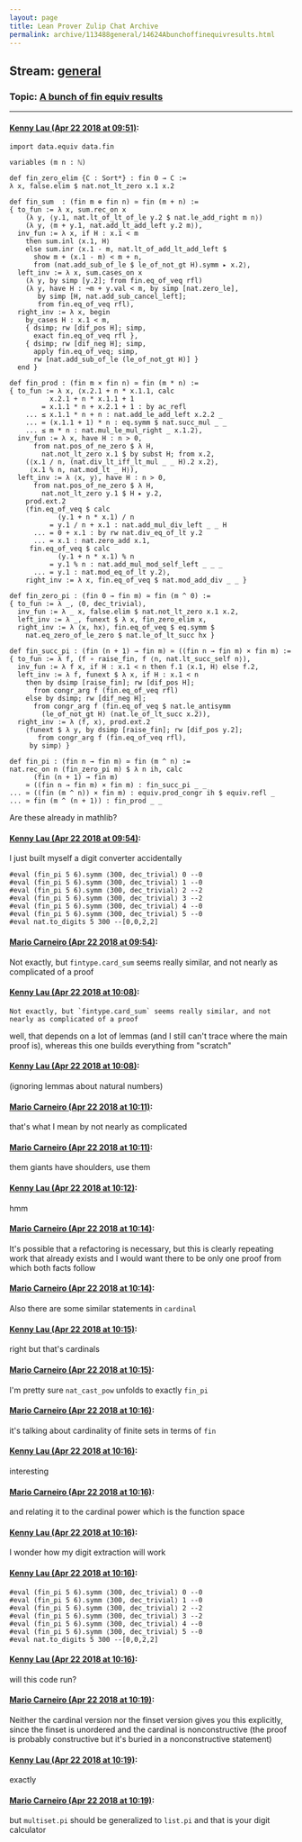 ```yaml
---
layout: page
title: Lean Prover Zulip Chat Archive 
permalink: archive/113488general/14624Abunchoffinequivresults.html
---
```


## Stream: [general](index.html)
### Topic: [A bunch of fin equiv results](14624Abunchoffinequivresults.html)

---

#### [Kenny Lau (Apr 22 2018 at 09:51)](https://leanprover.zulipchat.com/#narrow/stream/113488-general/topic/A%20bunch%20of%20fin%20equiv%20results/near/125521488):
```lean
import data.equiv data.fin

variables (m n : ℕ)

def fin_zero_elim {C : Sort*} : fin 0 → C :=
λ x, false.elim $ nat.not_lt_zero x.1 x.2

def fin_sum  : (fin m ⊕ fin n) ≃ fin (m + n) :=
{ to_fun := λ x, sum.rec_on x
    (λ y, ⟨y.1, nat.lt_of_lt_of_le y.2 $ nat.le_add_right m n⟩)
    (λ y, ⟨m + y.1, nat.add_lt_add_left y.2 m⟩),
  inv_fun := λ x, if H : x.1 < m
    then sum.inl ⟨x.1, H⟩
    else sum.inr ⟨x.1 - m, nat.lt_of_add_lt_add_left $
      show m + (x.1 - m) < m + n,
      from (nat.add_sub_of_le $ le_of_not_gt H).symm ▸ x.2⟩,
  left_inv := λ x, sum.cases_on x
    (λ y, by simp [y.2]; from fin.eq_of_veq rfl)
    (λ y, have H : ¬m + y.val < m, by simp [nat.zero_le],
       by simp [H, nat.add_sub_cancel_left];
       from fin.eq_of_veq rfl),
  right_inv := λ x, begin
    by_cases H : x.1 < m,
    { dsimp; rw [dif_pos H]; simp,
      exact fin.eq_of_veq rfl },
    { dsimp; rw [dif_neg H]; simp,
      apply fin.eq_of_veq; simp,
      rw [nat.add_sub_of_le (le_of_not_gt H)] }
  end }

def fin_prod : (fin m × fin n) ≃ fin (m * n) :=
{ to_fun := λ x, ⟨x.2.1 + n * x.1.1, calc
          x.2.1 + n * x.1.1 + 1
        = x.1.1 * n + x.2.1 + 1 : by ac_refl
    ... ≤ x.1.1 * n + n : nat.add_le_add_left x.2.2 _
    ... = (x.1.1 + 1) * n : eq.symm $ nat.succ_mul _ _
    ... ≤ m * n : nat.mul_le_mul_right _ x.1.2⟩,
  inv_fun := λ x, have H : n > 0,
      from nat.pos_of_ne_zero $ λ H,
        nat.not_lt_zero x.1 $ by subst H; from x.2,
    (⟨x.1 / n, (nat.div_lt_iff_lt_mul _ _ H).2 x.2⟩,
     ⟨x.1 % n, nat.mod_lt _ H⟩),
  left_inv := λ ⟨x, y⟩, have H : n > 0,
      from nat.pos_of_ne_zero $ λ H,
        nat.not_lt_zero y.1 $ H ▸ y.2,
    prod.ext.2
    ⟨fin.eq_of_veq $ calc
            (y.1 + n * x.1) / n
          = y.1 / n + x.1 : nat.add_mul_div_left _ _ H
      ... = 0 + x.1 : by rw nat.div_eq_of_lt y.2
      ... = x.1 : nat.zero_add x.1,
     fin.eq_of_veq $ calc
            (y.1 + n * x.1) % n
          = y.1 % n : nat.add_mul_mod_self_left _ _ _
      ... = y.1 : nat.mod_eq_of_lt y.2⟩,
    right_inv := λ x, fin.eq_of_veq $ nat.mod_add_div _ _ }

def fin_zero_pi : (fin 0 → fin m) ≃ fin (m ^ 0) :=
{ to_fun := λ _, ⟨0, dec_trivial⟩,
  inv_fun := λ _ x, false.elim $ nat.not_lt_zero x.1 x.2,
  left_inv := λ _, funext $ λ x, fin_zero_elim x,
  right_inv := λ ⟨x, hx⟩, fin.eq_of_veq $ eq.symm $
    nat.eq_zero_of_le_zero $ nat.le_of_lt_succ hx }

def fin_succ_pi : (fin (n + 1) → fin m) ≃ ((fin n → fin m) × fin m) :=
{ to_fun := λ f, (f ∘ raise_fin, f ⟨n, nat.lt_succ_self n⟩),
  inv_fun := λ f x, if H : x.1 < n then f.1 ⟨x.1, H⟩ else f.2,
  left_inv := λ f, funext $ λ x, if H : x.1 < n
    then by dsimp [raise_fin]; rw [dif_pos H];
      from congr_arg f (fin.eq_of_veq rfl)
    else by dsimp; rw [dif_neg H];
      from congr_arg f (fin.eq_of_veq $ nat.le_antisymm
        (le_of_not_gt H) (nat.le_of_lt_succ x.2)),
  right_inv := λ ⟨f, x⟩, prod.ext.2
    ⟨funext $ λ y, by dsimp [raise_fin]; rw [dif_pos y.2];
       from congr_arg f (fin.eq_of_veq rfl),
     by simp⟩ }

def fin_pi : (fin n → fin m) ≃ fin (m ^ n) :=
nat.rec_on n (fin_zero_pi m) $ λ n ih, calc
      (fin (n + 1) → fin m)
    ≃ ((fin n → fin m) × fin m) : fin_succ_pi _ _
... ≃ ((fin (m ^ n)) × fin m) : equiv.prod_congr ih $ equiv.refl _
... ≃ fin (m ^ (n + 1)) : fin_prod _ _
```

Are these already in mathlib?

#### [Kenny Lau (Apr 22 2018 at 09:54)](https://leanprover.zulipchat.com/#narrow/stream/113488-general/topic/A%20bunch%20of%20fin%20equiv%20results/near/125521581):
I just built myself a digit converter accidentally
```lean
#eval (fin_pi 5 6).symm ⟨300, dec_trivial⟩ 0 --0
#eval (fin_pi 5 6).symm ⟨300, dec_trivial⟩ 1 --0
#eval (fin_pi 5 6).symm ⟨300, dec_trivial⟩ 2 --2
#eval (fin_pi 5 6).symm ⟨300, dec_trivial⟩ 3 --2
#eval (fin_pi 5 6).symm ⟨300, dec_trivial⟩ 4 --0
#eval (fin_pi 5 6).symm ⟨300, dec_trivial⟩ 5 --0
#eval nat.to_digits 5 300 --[0,0,2,2]
```

#### [Mario Carneiro (Apr 22 2018 at 09:54)](https://leanprover.zulipchat.com/#narrow/stream/113488-general/topic/A%20bunch%20of%20fin%20equiv%20results/near/125521582):
Not exactly, but `fintype.card_sum` seems really similar, and not nearly as complicated of a proof

#### [Kenny Lau (Apr 22 2018 at 10:08)](https://leanprover.zulipchat.com/#narrow/stream/113488-general/topic/A%20bunch%20of%20fin%20equiv%20results/near/125521927):
```quote
Not exactly, but `fintype.card_sum` seems really similar, and not nearly as complicated of a proof
```
well, that depends on a lot of lemmas (and I still can't trace where the main proof is), whereas this one builds everything from "scratch"

#### [Kenny Lau (Apr 22 2018 at 10:08)](https://leanprover.zulipchat.com/#narrow/stream/113488-general/topic/A%20bunch%20of%20fin%20equiv%20results/near/125521931):
(ignoring lemmas about natural numbers)

#### [Mario Carneiro (Apr 22 2018 at 10:11)](https://leanprover.zulipchat.com/#narrow/stream/113488-general/topic/A%20bunch%20of%20fin%20equiv%20results/near/125521988):
that's what I mean by not nearly as complicated

#### [Mario Carneiro (Apr 22 2018 at 10:11)](https://leanprover.zulipchat.com/#narrow/stream/113488-general/topic/A%20bunch%20of%20fin%20equiv%20results/near/125521989):
them giants have shoulders, use them

#### [Kenny Lau (Apr 22 2018 at 10:12)](https://leanprover.zulipchat.com/#narrow/stream/113488-general/topic/A%20bunch%20of%20fin%20equiv%20results/near/125522030):
hmm

#### [Mario Carneiro (Apr 22 2018 at 10:14)](https://leanprover.zulipchat.com/#narrow/stream/113488-general/topic/A%20bunch%20of%20fin%20equiv%20results/near/125522077):
It's possible that a refactoring is necessary, but this is clearly repeating work that already exists and I would want there to be only one proof from which both facts follow

#### [Mario Carneiro (Apr 22 2018 at 10:14)](https://leanprover.zulipchat.com/#narrow/stream/113488-general/topic/A%20bunch%20of%20fin%20equiv%20results/near/125522078):
Also there are some similar statements in `cardinal`

#### [Kenny Lau (Apr 22 2018 at 10:15)](https://leanprover.zulipchat.com/#narrow/stream/113488-general/topic/A%20bunch%20of%20fin%20equiv%20results/near/125522084):
right but that's cardinals

#### [Mario Carneiro (Apr 22 2018 at 10:15)](https://leanprover.zulipchat.com/#narrow/stream/113488-general/topic/A%20bunch%20of%20fin%20equiv%20results/near/125522086):
I'm pretty sure `nat_cast_pow` unfolds to exactly `fin_pi`

#### [Mario Carneiro (Apr 22 2018 at 10:16)](https://leanprover.zulipchat.com/#narrow/stream/113488-general/topic/A%20bunch%20of%20fin%20equiv%20results/near/125522126):
it's talking about cardinality of finite sets in terms of `fin`

#### [Kenny Lau (Apr 22 2018 at 10:16)](https://leanprover.zulipchat.com/#narrow/stream/113488-general/topic/A%20bunch%20of%20fin%20equiv%20results/near/125522134):
interesting

#### [Mario Carneiro (Apr 22 2018 at 10:16)](https://leanprover.zulipchat.com/#narrow/stream/113488-general/topic/A%20bunch%20of%20fin%20equiv%20results/near/125522135):
and relating it to the cardinal power which is the function space

#### [Kenny Lau (Apr 22 2018 at 10:16)](https://leanprover.zulipchat.com/#narrow/stream/113488-general/topic/A%20bunch%20of%20fin%20equiv%20results/near/125522136):
I wonder how my digit extraction will work

#### [Kenny Lau (Apr 22 2018 at 10:16)](https://leanprover.zulipchat.com/#narrow/stream/113488-general/topic/A%20bunch%20of%20fin%20equiv%20results/near/125522137):
```lean
#eval (fin_pi 5 6).symm ⟨300, dec_trivial⟩ 0 --0
#eval (fin_pi 5 6).symm ⟨300, dec_trivial⟩ 1 --0
#eval (fin_pi 5 6).symm ⟨300, dec_trivial⟩ 2 --2
#eval (fin_pi 5 6).symm ⟨300, dec_trivial⟩ 3 --2
#eval (fin_pi 5 6).symm ⟨300, dec_trivial⟩ 4 --0
#eval (fin_pi 5 6).symm ⟨300, dec_trivial⟩ 5 --0
#eval nat.to_digits 5 300 --[0,0,2,2]
```

#### [Kenny Lau (Apr 22 2018 at 10:16)](https://leanprover.zulipchat.com/#narrow/stream/113488-general/topic/A%20bunch%20of%20fin%20equiv%20results/near/125522138):
will this code run?

#### [Mario Carneiro (Apr 22 2018 at 10:19)](https://leanprover.zulipchat.com/#narrow/stream/113488-general/topic/A%20bunch%20of%20fin%20equiv%20results/near/125522188):
Neither the cardinal version nor the finset version gives you this explicitly, since the finset is unordered and the cardinal is nonconstructive (the proof is probably constructive but it's buried in a nonconstructive statement)

#### [Kenny Lau (Apr 22 2018 at 10:19)](https://leanprover.zulipchat.com/#narrow/stream/113488-general/topic/A%20bunch%20of%20fin%20equiv%20results/near/125522189):
exactly

#### [Mario Carneiro (Apr 22 2018 at 10:19)](https://leanprover.zulipchat.com/#narrow/stream/113488-general/topic/A%20bunch%20of%20fin%20equiv%20results/near/125522190):
but `multiset.pi` should be generalized to `list.pi` and that is your digit calculator

